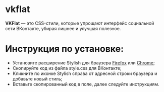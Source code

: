 # vkflat
**VKFlat** — это CSS-стили, которые упрощают интерфейс социальной сети ВКонтакте, убирая лишнее и улучшая полезное.

# Инструкция по установке:
* Установите расширение Stylish для браузера [Firefox](https://addons.mozilla.org/ru/firefox/addon/stylish/) или [Chrome](https://chrome.google.com/webstore/detail/stylish/fjnbnpbmkenffdnngjfgmeleoegfcffe?hl=ru);  
* Скопируйте код из файла style.css для ВКонтакте;
* Кликните по иконке Stylish справа от адресной строки браузера и добавьте новый стиль;
* Вставьте скопированный код в поле, далее следуйте инструкциям.
